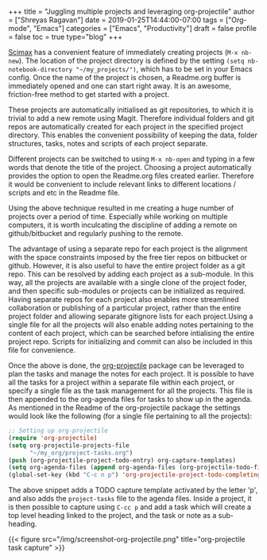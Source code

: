 +++
title = "Juggling multiple projects and leveraging org-projectile"
author = ["Shreyas Ragavan"]
date = 2019-01-25T14:44:00-07:00
tags = ["Org-mode", "Emacs"]
categories = ["Emacs", "Productivity"]
draft = false
profile = false
toc = true
type="blog"
+++

[Scimax](https://github.com/jkitchin/scimax) has a convenient feature of immediately creating projects (`M-x nb-new`). The location of the project directory is defined by the setting `(setq nb-notebook-directory "~/my_projects/")`, which has to be set in your Emacs config. Once the name of the project is chosen, a Readme.org buffer is immediately opened and one can start right away. It is an awesome, friction-free method to get started with a project.

These projects are automatically initialised as git repositories, to which it is trivial to add a new remote using Magit. Therefore individual folders and git repos are automatically created for each project in the specified project directory. This enables the convenient possibility of keeping the data, folder structures, tasks, notes and scripts of each project separate.

Different projects can be switched to using `M-x nb-open` and typing in a few words that denote the title of the project. Choosing a project automatically provides the option to open the Readme.org files created earlier. Therefore it would be convenient to include relevant links to different locations / scripts and etc in the Readme file.

Using the above technique resulted in me creating a huge number of projects over a period of time. Especially while working on multiple computers, it is worth inculcating the discipline of adding a remote on github/bitbucket and regularly pushing to the remote.

The advantage of using a separate repo for each project is the alignment with the space constraints imposed by the free tier repos on bitbucket or github. However, it is also useful to have the entire project folder as a git repo. This can be resolved by adding each project as a sub-module. In this way, all the projects are available with a single clone of the project foder, and then specific sub-modules or projects can be initialized as required. Having separate repos for each project also enables more streamlined collaboration or publishing of a particular project, rather than the entire project folder and allowing separate gitignore lists for each project.Using a single file for all the projects will also enable adding notes pertaining to the content of each project, which can be searched before intialising the entire project repo. Scripts for initializing and commit can also be included in this file for convenience.

Once the above is done, the [org-projectile](https://github.com/IvanMalison/org-projectile/blob/master/org-projectile.el) package can be leveraged to plan the tasks and manage the notes for each project. It is possible to have all the tasks for a project within a separate file within each project, or specify a single file as the task management for all the projects. This file is then appended to the org-agenda files for tasks to show up in the agenda. As mentioned in the Readme of the org-projectile package the settings would look like the following (for a single file pertaining to all the projects):

```lisp
;; Setting up org-projectile
(require 'org-projectile)
(setq org-projectile-projects-file
      "~/my_org/project-tasks.org")
(push (org-projectile-project-todo-entry) org-capture-templates)
(setq org-agenda-files (append org-agenda-files (org-projectile-todo-files)))
(global-set-key (kbd "C-c n p") 'org-projectile-project-todo-completing-read)
```

The above snippet adds a TODO capture template activated by the letter 'p', and also adds the `project-tasks` file to the agenda files. Inside a project, it is then possible to capture using `C-cc p` and add a task which will create a top level heading linked to the project, and the task or note as a sub-heading.

{{< figure src="/img/screenshot-org-projectile.png" title="org-projectile task capture" >}}
